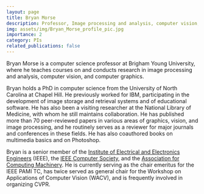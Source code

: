 ```yaml
---
layout: page
title: Bryan Morse
description: Professor, Image processing and analysis, computer vision, and computer graphics
img: assets/img/Bryan_Morse_profile_pic.jpg
importance: 2
category: PIs
related_publications: false
---
```


Bryan Morse is a computer science professor at Brigham Young University, where he teaches courses on and conducts research in image processing and analysis, computer vision, and computer graphics. 

Bryan holds a PhD in computer science from the University of North Carolina at Chapel Hill. He previously worked for IBM, participating in the development of image storage and retrieval systems and of educational software. He has also been a visiting researcher at the National Library of Medicine, with whom he still maintains collaboration. He has published more than 70 peer-reviewed papers in various areas of graphics, vision, and image processing, and he routinely serves as a reviewer for major journals and conferences in these fields. He has also coauthored books on multimedia basics and on Photoshop.

Bryan is a senior member of the [Institute of Electrical and Electronics Engineers](https://www.ieee.org/) (IEEE), the [IEEE Computer Society](https://www.computer.org/), and the [Association for Computing Machinery](https://www.acm.org/). He is currently serving as the chair emeritus for the IEEE PAMI TC, has twice served as general chair for the Workshop on Applications of Computer Vision (WACV), and is frequently involved in organizing CVPR. 